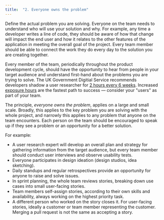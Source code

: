 ```yaml
---
title:  "2. Everyone owns the problem"
---
```


Define the actual problem you are solving. Everyone on the team needs to understand who will use your solution and why. For example, any time a developer writes a line of code, they should be aware of how that change will impact the end user and how it relates to the other features of the application in meeting the overall goal of the project. Every team member should be able to connect the work they do every day to the solution you are creating together.

Every member of the team, periodically throughout the product development cycle, should have the opportunity to hear from people in your target audience and understand first-hand about the problems you are trying to solve.  The UK Government Digitial Service recommends developers shadow a user researcher for [2 hours every 6 weeks](https://userresearch.blog.gov.uk/2014/08/28/how-to-be-a-better-user-researcher-shadow-2-hours-every-6-weeks/).  Increased [exposure hours](https://articles.uie.com/user_exposure_hours/) are the fastest path to success — consider your "users" as part of your team.

The principle, _everyone owns the problem_, applies on a large and small scale. Broadly, this applies to the key problem you are solving with the whole project, and narrowly this applies to any problem that anyone on the team encounters. Each person on the team should be encouraged to speak up if they see a problem or an opportunity for a better solution.

For example:

* A user research expert will develop an overall plan and strategy for gathering information from the target audience, but every team member should conduct user interviews and observe usability tests.
* Everyone participates in design ideation (design studios, idea sketching).
* Daily standups and regular retrospectives provide an opportunity for anyone to raise and solve issues.
* In sprint planning, the whole team reviews stories, breaking down use cases into small user-facing stories.
* Team members self-assign stories, according to their own skills and availability, always working on the highest priority task.
* A different person who worked on the story closes it. For user-facing stories, ideally a customer or team member representing the customer. Merging a pull request is not the same as accepting a story.
